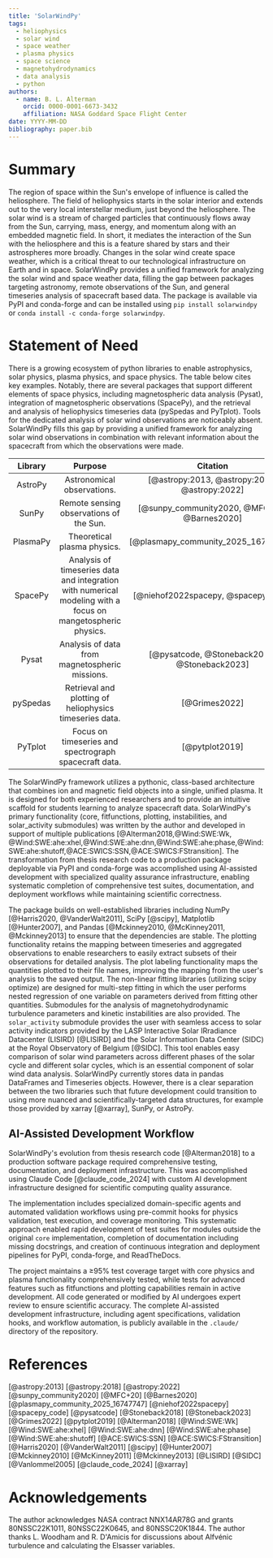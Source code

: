```yaml
---
title: 'SolarWindPy'
tags:
  - heliophysics
  - solar wind
  - space weather
  - plasma physics
  - space science
  - magnetohydrodynamics
  - data analysis
  - python
authors:
  - name: B. L. Alterman    
    orcid: 0000-0001-6673-3432
    affiliation: NASA Goddard Space Flight Center
date: YYYY-MM-DD
bibliography: paper.bib
---
```


# Summary

The region of space within the Sun's envelope of influence is called the heliosphere.
The field of heliophysics starts in the solar interior and extends out to the very local interstellar medium, just beyond the heliosphere.
The solar wind is a stream of charged particles that continuously flows away from the Sun, carrying, mass, energy, and momentum along with an embedded magnetic field.
In short, it mediates the interaction of the Sun with the heliosphere and this is a feature shared by stars and their astrospheres more broadly.
Changes in the solar wind create space weather, which is a critical threat to our technological infrastructure on Earth and in space.
SolarWindPy provides a unified framework for analyzing the solar wind and space weather data, filling the gap between packages targeting astronomy, remote observations of the Sun, and general timeseries analysis of spacecraft based data.
The package is available via PyPI and conda-forge and can be installed using `pip install solarwindpy` or `conda install -c conda-forge solarwindpy`.



# Statement of Need

There is a growing ecosystem of python libraries to enable astrophysics, solar physics, plasma physics, and space physics.
The table below cites key examples.
Notably, there are several packages that support different elements of space physics, including magnetospheric data analysis (Pysat), integration of magnetospheric observations (SpacePy), and the retrieval and analysis of heliophysics timeseries data (pySpedas and PyTplot).
Tools for the dedicated analysis of solar wind observations are noticeably absent.
SolarWindPy fills this gap by providing a unified framework for analyzing solar wind observations in combination with relevant information about the spacecraft from which the observations were made.

 Library  | Purpose                                                                                                      | Citation 
:--------:|:------------------------------------------------------------------------------------------------------------:|:--------:
 AstroPy  |  Astronomical observations.                                                                                  | [@astropy:2013, @astropy:2018, @astropy:2022]    
 SunPy    |  Remote sensing observations of the Sun.                                                                     | [@sunpy_community2020, @MFC+20, @Barnes2020]    
 PlasmaPy |  Theoretical plasma physics.                                                                                 | [@plasmapy_community_2025_16747747]    
 SpacePy  |  Analysis of timeseries data and integration with numerical modeling with a focus on mangetospheric physics. | [@niehof2022spacepy, @spacepy_code]    
 Pysat    |  Analysis of data from magnetospheric missions.                                                              | [@pysatcode, @Stoneback2018, @Stoneback2023]    
 pySpedas |  Retrieval and plotting of heliophysics timeseries data.                                                     | [@Grimes2022]    
 PyTplot  |  Focus on timeseries and spectrograph spacecraft data.                                                       | [@pytplot2019]    

The SolarWindPy framework utilizes a pythonic, class-based architecture that combines ion and magnetic field objects into a single, unified plasma.
It is designed for both experienced researchers and to provide an intuitive scaffold for students learning to analyze spacecraft data.
SolarWindPy's primary functionality (core, fitfunctions, plotting, instabilities, and solar_activity submodules) was written by the author and developed in support of multiple publications [@Alterman2018,@Wind:SWE:Wk, @Wind:SWE:ahe:xhel,@Wind:SWE:ahe:dnn,@Wind:SWE:ahe:phase,@Wind:SWE:ahe:shutoff,@ACE:SWICS:SSN,@ACE:SWICS:FStransition].
The transformation from thesis research code to a production package deployable via PyPI and conda-forge was accomplished using AI-assisted development with specialized quality assurance infrastructure, enabling systematic completion of comprehensive test suites, documentation, and deployment workflows while maintaining scientific correctness.

The package builds on well-established libraries including NumPy [@Harris2020, @VanderWalt2011], SciPy [@scipy], Matplotlib [@Hunter2007], and Pandas [@Mckinney2010, @McKinney2011, @Mckinney2013] to ensure that the dependencies are stable.
The plotting functionality retains the mapping between timeseries and aggregated observations to enable researchers to easily extract subsets of their observations for detailed analysis.
The plot labeling functionality maps the quantities plotted to their file names, improving the mapping from the user's analysis to the saved output.
The non-linear fitting libraries (utilizing scipy optimize) are designed for multi-step fitting in which the user performs nested regression of one variable on parameters derived from fitting other quantities.
Submodules for the analysis of magnetohydrodynamic turbulence parameters and kinetic instabilities are also provided.
The `solar_activity` submodule provides the user with seamless access to solar activity indicators provided by the LASP Interactive Solar IRradiance Datacenter (LISIRD) [@LISIRD] and the Solar Information Data Center (SIDC) at the Royal Observatory of Belgium [@SIDC].
This tool enables easy comparison of solar wind parameters across different phases of the solar cycle and different solar cycles, which is an essential component of solar wind data analysis.
SolarWindPy currently stores data in pandas DataFrames and Timeseries objects.
However, there is a clear separation between the two libraries such that future development could transition to using more nuanced and scientifically-targeted data structures, for example those provided by xarray [@xarray], SunPy, or AstroPy.

## AI-Assisted Development Workflow

SolarWindPy's evolution from thesis research code [@Alterman2018] to a production software package required comprehensive testing, documentation, and deployment infrastructure.
This was accomplished using Claude Code [@claude_code_2024] with custom AI development infrastructure designed for scientific computing quality assurance.

The implementation includes specialized domain-specific agents and automated validation workflows using pre-commit hooks for physics validation, test execution, and coverage monitoring.
This systematic approach enabled rapid development of test suites for modules outside the original `core` implementation, completion of documentation including missing docstrings, and creation of continuous integration and deployment pipelines for PyPI, conda-forge, and ReadTheDocs.

The project maintains a ≥95% test coverage target with core physics and plasma functionality comprehensively tested, while tests for advanced features such as fitfunctions and plotting capabilities remain in active development.
All code generated or modified by AI undergoes expert review to ensure scientific accuracy.
The complete AI-assisted development infrastructure, including agent specifications, validation hooks, and workflow automation, is publicly available in the `.claude/` directory of the repository.

# References

[@astropy:2013]
[@astropy:2018]
[@astropy:2022]
[@sunpy_community2020]
[@MFC+20]
[@Barnes2020]
[@plasmapy_community_2025_16747747]
[@niehof2022spacepy]
[@spacepy_code]
[@pysatcode]
[@Stoneback2018]
[@Stoneback2023]
[@Grimes2022]
[@pytplot2019]
[@Alterman2018]
[@Wind:SWE:Wk]
[@Wind:SWE:ahe:xhel]
[@Wind:SWE:ahe:dnn]
[@Wind:SWE:ahe:phase]
[@Wind:SWE:ahe:shutoff]
[@ACE:SWICS:SSN]
[@ACE:SWICS:FStransition]
[@Harris2020]
[@VanderWalt2011]
[@scipy]
[@Hunter2007]
[@Mckinney2010]
[@McKinney2011]
[@Mckinney2013]
[@LISIRD]
[@SIDC]
[@Vanlommel2005]
[@claude_code_2024]
[@xarray]

# Acknowledgements

The author acknowledges NASA contract NNX14AR78G and grants 80NSSC22K1011, 80NSSC22K0645, and 80NSSC20K1844.
The author thanks L. Woodham and R. D'Amicis for discussions about Alfvénic turbulence and calculating the Elsasser variables.


